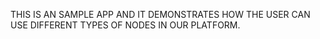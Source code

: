 THIS IS AN SAMPLE APP AND IT DEMONSTRATES HOW THE USER CAN USE DIFFERENT TYPES OF NODES IN OUR PLATFORM.
